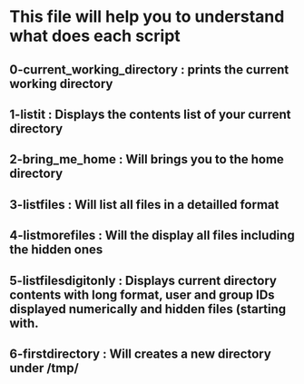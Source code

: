 # This file will help you to understand what does each script
## 0-current_working_directory : prints the current working directory
## 1-listit : Displays the contents list of your current directory
## 2-bring_me_home : Will brings you to the home directory
## 3-listfiles : Will list all files in a detailled format
## 4-listmorefiles : Will the display all files including the hidden ones
## 5-listfilesdigitonly : Displays current directory contents with long format, user and group IDs displayed numerically and hidden files (starting with.
## 6-firstdirectory : Will creates a new directory under /tmp/
